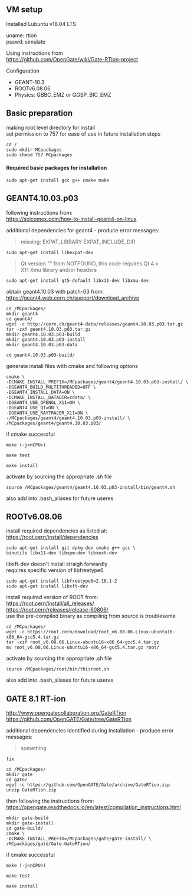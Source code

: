 ## VM setup

Installed Lubuntu v18.04 LTS

uname:  rtion  
psswd:  simulate



Using instructions from  
https://github.com/OpenGate/wiki/Gate-RTion-project


Configuration
- GEANT-10.3
- ROOTv6.08.06
- Physics:  GBBC_EMZ or QGSP_BIC_EMZ







##  Basic preparation

making root level directory for install  
set permission to 757 for ease of use in future installation steps

```console
cd /
sudo mkdir MCpackages
sudo chmod 757 MCpackages
```

#### Required basic packages for installation

```console
sudo apt-get install gcc g++ cmake make
```







##   GEANT4.10.03.p03

following instructions from:  
https://scicomex.com/how-to-install-geant4-on-linux

additional dependencies for geant4 - produce error messages:  
> missing:  EXPAT_LIBRARY EXPAT_INCLUDE_DIR
```console
sudo apt-get install libexpat-dev
```
> Qt version "" from NOTFOUND, this code requires Qt 4.x  
> X11 Xmu library and/or headers  
```console
sudo apt-get install qt5-default libx11-dev libxmu-dev
```

obtain geant4.10.03 with patch-03 from:  
https://geant4.web.cern.ch/support/download_archive

```console
cd /MCpackages/
mkdir geant4
cd geant4/
wget -c http://cern.ch/geant4-data/releases/geant4.10.03.p03.tar.gz
tar -zxf geant4.10.03.p03.tar.gz
mkdir geant4.10.03.p03-build
mkdir geant4.10.03.p03-install
mkdir geant4.10.03.p03-data
```

```console
cd geant4.10.03.p03-build/
```

generate install files with cmake and following options
```console
cmake \
-DCMAKE_INSTALL_PREFIX=/MCpackages/geant4/geant4.10.03.p03-install/ \
-DGEANT4_BUILD_MULTITHREADED=OFF \
-DGEANT4_INSTALL_DATA=ON \
-DCMAKE_INSTALL_DATADIR=cdata/ \
-DGEANT4_USE_OPENGL_X11=ON \
-DGEANT4_USE_QT=ON \
-DGEANT4_USE_RAYTRACER_X11=ON \
-/MCpackages/geant4/geant4.10.03.p03-install/ \
/MCpackages/geant4/geant4.10.03.p03/
```

if cmake successful
```console
make (-j<nCPU>)

make test

make install
```

activate by sourcing the appropriate .sh file
```console
source /MCpackages/geant4/geant4.10.03.p03-install/bin/geant4.sh
```
also add into .bash_aliases for future useres







## ROOTv6.08.06

install required dependencies as listed at:  
https://root.cern/install/dependencies

```console
sudo apt-get install git dpkg-dev cmake g++ gcc \
binutils libx11-dev libxpm-dev libxext-dev
```

libxft-dev doesn't install straigh forwardly  
requires specific version of libfreetype6
```console
sudo apt-get install libfreetype6=2.10.1-2
sudo apt-get install libxft-dev
```

install required version of ROOT from:  
https://root.cern/install/all_releases/  
https://root.cern/releases/release-60806/  
use the pre-compiled binary as compiling from source is troublesome

```console
cd /MCpackages/
wget -c https://root.cern/download/root_v6.08.06.Linux-ubuntu16-x86_64-gcc5.4.tar.gz
tar -xzf root_v6.08.06.Linux-ubuntu16-x86_64-gcc5.4.tar.gz
mv root_v6.08.06.Linux-ubuntu16-x86_64-gcc5.4.tar.gz root/
```

activate by sourcing the appropriate .sh file
```console
source /MCpackages/root/bin/thisroot.sh
```
also add into .bash_aliases for future useres








## GATE 8.1 RT-ion

http://www.opengatecollaboration.org/GateRTion  
https://github.com/OpenGATE/Gate/tree/GateRTion

additional dependencies identified during installation - produce error messages:
> something
```console
fix
```

```console
cd /MCpackages/
mkdir gate
cd gate/
wget -c https://github.com/OpenGATE/Gate/archive/GateRTion.zip
unzip GateRTion.zip
```

then following the instructions from:  
https://opengate.readthedocs.io/en/latest/compilation_instructions.html

```console
mkdir gate-build
mkdir gate-install
cd gate-build/
cmake \
-DCMAKE_INSTALL_PREFIX=/MCpackages/gate/gate-install/ \
/MCpackages/gate/Gate-GateRTion/
```

if cmake successful
```console
make (-j<nCPU>)

make test

make install
```
